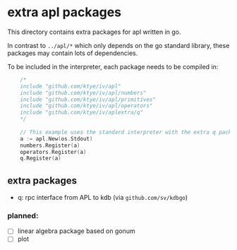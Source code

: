 # extra apl packages

This directory contains extra packages for apl written in go.

In contrast to `../apl/*` which only depends on the go standard library, these packages may contain lots of dependencies.

To be included in the interpreter, each package needs to be compiled in:
```go
	/*
	include "github.com/ktye/iv/apl"
	include "github.com/ktye/iv/apl/numbers"
	include "github.com/ktye/iv/apl/primitives"
	include "github.com/ktye/iv/apl/operators"
	include "github.com/ktye/iv/aplextra/q"
	*/
	
	// This example uses the standard interpreter with the extra q package.
	a := apl.New(os.Stdout)
	numbers.Register(a)
	operators.Register(a)
	q.Register(a)
```

## extra packages
- q: rpc interface from APL to kdb (via `github.com/sv/kdbgo`)

### planned:
- [ ] linear algebra package based on gonum
- [ ] plot
